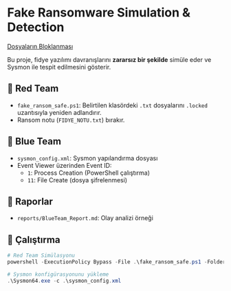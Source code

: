 # Fake Ransomware Simulation & Detection
[Dosyaların Bloklanması](<img src="https://github.com/user-attachments/assets/a154f717-8e36-40ba-9221-f745a021fa63" />
)

Bu proje, fidye yazılımı davranışlarını **zararsız bir şekilde** simüle eder ve Sysmon ile tespit edilmesini gösterir.

## 🔴 Red Team
- `fake_ransom_safe.ps1`: Belirtilen klasördeki `.txt` dosyalarını `.locked` uzantısıyla yeniden adlandırır.
- Ransom notu (`FIDYE_NOTU.txt`) bırakır.

## 🔵 Blue Team
- `sysmon_config.xml`: Sysmon yapılandırma dosyası
- Event Viewer üzerinden Event ID:
  - `1`: Process Creation (PowerShell çalıştırma)
  - `11`: File Create (dosya şifrelenmesi)

## 📂 Raporlar
- `reports/BlueTeam_Report.md`: Olay analizi örneği

## 🚀 Çalıştırma
```powershell
# Red Team Simülasyonu
powershell -ExecutionPolicy Bypass -File .\fake_ransom_safe.ps1 -Folder "C:\TestDosyalari"

# Sysmon konfigürasyonunu yükleme
.\Sysmon64.exe -c .\sysmon_config.xml

